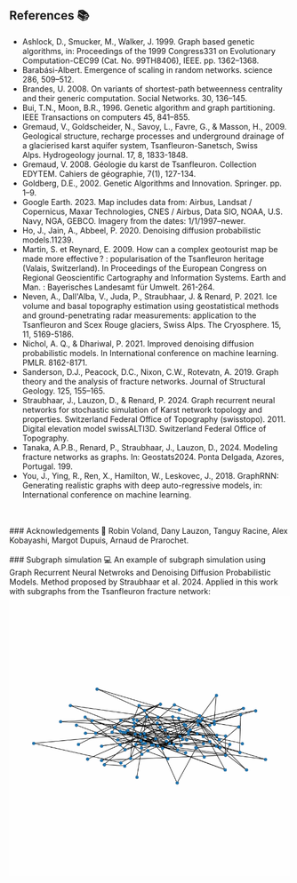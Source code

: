 ## References 📚
- Ashlock, D., Smucker, M., Walker, J. 1999. Graph based genetic algorithms, in: Proceedings of the 1999 Congress331 on Evolutionary Computation-CEC99 (Cat. No. 99TH8406), IEEE. pp. 1362–1368.  
- Barabási-Albert. Emergence of scaling in random networks. science 286, 509–512.
- Brandes, U. 2008. On variants of shortest-path betweenness centrality and their generic computation. Social Networks. 30, 136–145.
- Bui, T.N., Moon, B.R., 1996. Genetic algorithm and graph partitioning. IEEE Transactions on computers 45, 841–855.
- Gremaud, V., Goldscheider, N., Savoy, L., Favre, G., & Masson, H., 2009. Geological structure, recharge processes and underground drainage of a glacierised karst aquifer system, 	Tsanfleuron-Sanetsch, Swiss Alps. Hydrogeology journal. 17, 8, 1833-1848.
- Gremaud, V. 2008. Géologie du karst de Tsanfleuron. Collection EDYTEM. Cahiers de géographie, 7(1), 127-134.
- Goldberg, D.E., 2002. Genetic Algorithms and Innovation. Springer. pp. 1–9.
- Google Earth. 2023. Map includes data from: Airbus, Landsat / Copernicus, Maxar Technologies, CNES / Airbus, Data SIO, NOAA, U.S. Navy, NGA, GEBCO. Imagery from the dates: 1/1/1997–newer.
- Ho, J., Jain, A., Abbeel, P. 2020. Denoising diffusion probabilistic models.11239.
- Martin, S. et Reynard, E. 2009. How can a complex geotourist map be made more effective ? : popularisation of the Tsanfleuron heritage (Valais, Switzerland). In Proceedings of the European Congress on Regional Geoscientific Cartography and Information Systems. Earth and Man. : Bayerisches Landesamt für Umwelt. 261-264.
- Neven, A., Dall'Alba, V., Juda, P., Straubhaar, J. & Renard, P. 2021. Ice volume and basal topography estimation using geostatistical methods and ground-penetrating radar measurements: application to the Tsanfleuron and Scex Rouge glaciers, Swiss Alps. The Cryosphere. 15, 11, 5169-5186.
- Nichol, A. Q., & Dhariwal, P. 2021. Improved denoising diffusion probabilistic models. In International conference on machine learning. PMLR. 8162-8171.
- Sanderson, D.J., Peacock, D.C., Nixon, C.W., Rotevatn, A. 2019. Graph theory and the analysis of fracture networks. Journal of Structural Geology. 125, 155–165.
- Straubhaar, J., Lauzon, D., & Renard, P. 2024. Graph recurrent neural networks for stochastic simulation of Karst network topology and properties.
Switzerland Federal Office of Topography (swisstopo). 2011. Digital elevation model swissALTI3D. Switzerland Federal Office of Topography.
- Tanaka, A.P.B., Renard, P., Straubhaar, J., Lauzon, D., 2024. Modeling fracture networks as graphs. In: Geostats2024. Ponta Delgada, Azores, Portugal. 199.
- You, J., Ying, R., Ren, X., Hamilton, W., Leskovec, J., 2018. GraphRNN: Generating realistic graphs with deep auto-regressive models, in: International conference on machine learning.
<br>
<br>
### Acknowledgements 🙏
Robin Voland, Dany Lauzon, Tanguy Racine, Alex Kobayashi, Margot Dupuis, Arnaud de Prarochet.
<br>
<br>
### Subgraph simulation 💻
An example of subgraph simulation using Graph Recurrent Neural Netwroks and Denoising Diffusion Probabilistic Models. 
Method proposed by Straubhaar et al. 2024. Applied in this work with subgraphs from the Tsanfleuron fracture network:
<img src="./anim_2D.gif" alt="animation">
